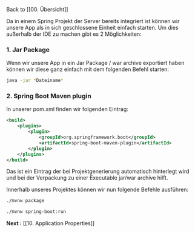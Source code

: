 Back to [[00. Übersicht]]

Da in einem Spring Projekt der Server bereits integriert ist können wir unsere App als in sich geschlossene Einheit einfach starten. Um dies außerhalb der IDE zu machen gibt es 2 Möglichkeiten:

### 1. Jar Package

Wenn wir unsere App in ein Jar Package / war archive exportiert haben können wir diese ganz einfach mit dem folgenden Befehl starten:

```bash
java -jar *Dateiname*
```

### 2. Spring Boot Maven plugin

In unserer pom.xml finden wir folgenden Eintrag:

```xml
<build>
	<plugins>
		<plugin>
			<groupId>org.springframework.boot</groupId>
			<artifactId>spring-boot-maven-plugin</artifactId>
		</plugin>
	</plugins>
</build>
```

Das ist ein Eintrag der bei Projektgenerierung automatisch hinterlegt wird und bei der Verpackung zu einer Executable jar/war archive hilft.

Innerhalb unseres Projektes können wir nun folgende Befehle ausführen:

```bash
./mvnw package

./mvnw spring-boot:run
```


**Next :** [[10. Application Properties]]
